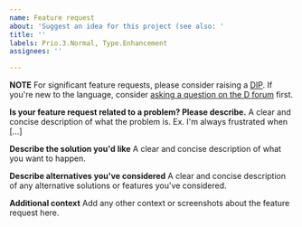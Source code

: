 ```yaml
---
name: Feature request
about: 'Suggest an idea for this project (see also: '
title: ''
labels: Prio.3.Normal, Type.Enhancement
assignees: ''

---
```


**NOTE**
For significant feature requests, please consider raising a [DIP](https://github.com/dlang/DIPs).
If you're new to the language, consider [asking a question on the D forum](https://forum.dlang.org/group/learn) first.

**Is your feature request related to a problem? Please describe.**
A clear and concise description of what the problem is. Ex. I'm always frustrated when [...]

**Describe the solution you'd like**
A clear and concise description of what you want to happen.

**Describe alternatives you've considered**
A clear and concise description of any alternative solutions or features you've considered.

**Additional context**
Add any other context or screenshots about the feature request here.
